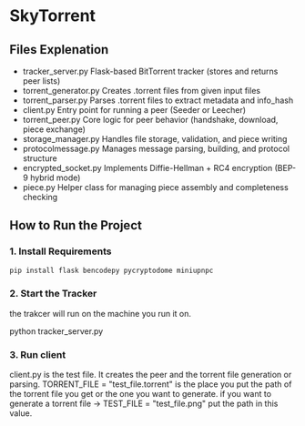 # SkyTorrent

## Files Explenation

- tracker_server.py	Flask-based BitTorrent tracker (stores and returns peer lists)
- torrent_generator.py	Creates .torrent files from given input files
- torrent_parser.py	Parses .torrent files to extract metadata and info_hash
- client.py	Entry point for running a peer (Seeder or Leecher)
- torrent_peer.py	Core logic for peer behavior (handshake, download, piece exchange)
- storage_manager.py	Handles file storage, validation, and piece writing
- protocolmessage.py	Manages message parsing, building, and protocol structure
- encrypted_socket.py	Implements Diffie-Hellman + RC4 encryption (BEP-9 hybrid mode)
- piece.py	Helper class for managing piece assembly and completeness checking

## How to Run the Project

### 1. Install Requirements

```bash
pip install flask bencodepy pycryptodome miniupnpc
```
### 2. Start the Tracker

the trakcer will run on the machine you run it on.

python tracker_server.py

### 3. Run client

client.py is the test file. It creates the peer and the torrent file generation or parsing. TORRENT_FILE = "test_file.torrent" is the place you put the path of the torrent file you get or the one you want to generate. 
if you want to generate a torrent file -> TEST_FILE = "test_file.png" put the path in this value.
